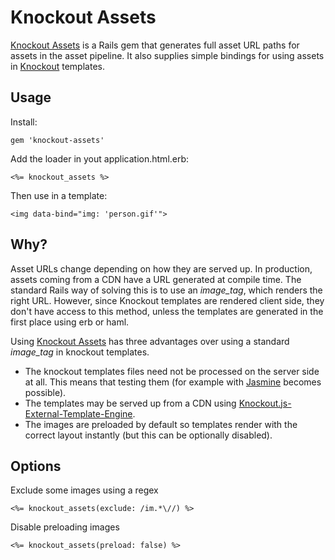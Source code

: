 # Knockout Assets

[Knockout Assets](https://github.com/hlascelles/knockout-assets) is a Rails gem that generates full asset URL paths for assets in the asset pipeline.
It also supplies simple bindings for using assets in [Knockout](http://knockoutjs.com/) templates.

## Usage

Install:

    gem 'knockout-assets'

Add the loader in yout application.html.erb:

    <%= knockout_assets %>

Then use in a template:

    <img data-bind="img: 'person.gif'">

## Why?

Asset URLs change depending on how they are served up. In production, assets coming from a CDN have a URL generated at compile time. The standard Rails way
of solving this is to use an _image_tag_, which renders the right URL. However, since Knockout templates are rendered client side, they don't have access to
this method, unless the templates are generated in the first place using erb or haml.

Using [Knockout Assets](https://github.com/hlascelles/knockout-assets) has three advantages over using a standard _image_tag_ in knockout templates.

* The knockout templates files need not be processed on the server side at all. This means that testing them (for example with [Jasmine](http://pivotal.github.io/jasmine) becomes possible).
* The templates may be served up from a CDN using [Knockout.js-External-Template-Engine](https://github.com/ifandelse/Knockout.js-External-Template-Engine).
* The images are preloaded by default so templates render with the correct layout instantly (but this can be optionally disabled).

## Options

Exclude some images using a regex

    <%= knockout_assets(exclude: /im.*\//) %>

Disable preloading images

    <%= knockout_assets(preload: false) %>
